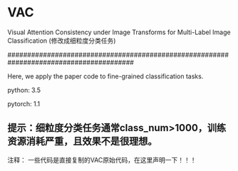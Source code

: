 # VAC
Visual Attention Consistency under Image Transforms for Multi-Label Image Classification (修改成细粒度分类任务)

########################################################################################

 Here, we apply the paper code to fine-grained classification tasks.
 
 python: 3.5  
 
 pytorch: 1.1
 
 ## 提示：细粒度分类任务通常class_num>1000，训练资源消耗严重，且效果不是很理想。


注释： 一些代码是直接复制的VAC原始代码，在这里声明一下！！！
